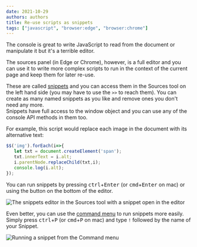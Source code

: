 ```yaml
---
date: 2021-10-29
authors: authors
title: Re-use scripts as snippets
tags: ["javascript", "browser:edge", "browser:chrome"]
---
```

The console is great to write JavaScript to read from the document or manipulate it but it's a terrible editor. 

The sources panel (in Edge or Chrome), however, is a full editor and you can use it to write more complex scripts to run in the context of the current page and keep them for later re-use.

These are called [snippets](https://docs.microsoft.com/microsoft-edge/devtools-guide-chromium/javascript/snippets) and you can access them in the Sources tool on the left hand side (you may have to use the `>>` to reach them). You can create as many named snippets as you like and remove ones you don't need any more.\
Snippets have full access to the window object and you can use any of the console API methods in them too.

For example, this script would replace each image in the document with its alternative text:

```javascript 
$$('img').forEach(i=>{
   let txt = document.createElement('span');
   txt.innerText = i.alt;
   i.parentNode.replaceChild(txt,i);
   console.log(i.alt); 
});
```

You can run snippets by pressing <kbd>ctrl</kbd>+<kbd>Enter</kbd> (or <kbd>cmd</kbd>+<kbd>Enter</kbd> on mac) or using the button on the bottom of the editor.

![The snippets editor in the Sources tool with a snippet open in the editor](/assets/img/use-scripts-as-snippets-1.png)

Even better, you can use the [command menu](/tips/en/execute-commands) to run snippets more easily. Simply press <kbd>ctrl</kbd>+<kbd>P</kbd> (or <kbd>cmd</kbd>+<kbd>P</kbd> on mac) and type `!` followed by the name of your Snippet.

![Running a snippet from the Command menu](/assets/img/use-scripts-as-snippets-2.gif)
